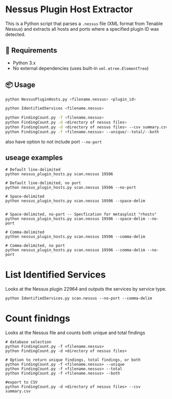 # Nessus Plugin Host Extractor

This is a Python script that parses a `.nessus` file (XML format from Tenable Nessus) and extracts all hosts and ports where a specified plugin ID was detected.

## 🧰 Requirements

- Python 3.x
- No external dependencies (uses built-in `xml.etree.ElementTree`)

## 📦 Usage

```bash
python NessusPluginHosts.py <filename.nessus> <plugin_id>

python IdentifiedServices <filename.nessus>

python FindingCount.py -f <filename.nessus>
python FindingCount.py -d <directory of nessus files>
python FindingCount.py -d <directory of nessus files> --csv summary.csv
python FindingCount.py -f <filename.nessus> --unique/--total/--both

```

also have option to not include port ```--no-port```

## useage examples 
```
# Default line-delimited
python nessus_plugin_hosts.py scan.nessus 19506

# Default line-delimited, no port
python nessus_plugin_hosts.py scan.nessus 19506 --no-port

# Space-delimited
python nessus_plugin_hosts.py scan.nessus 19506 --space-delim


# Space-delimited, no-port -- Specfication for metasploit "rhosts"
python nessus_plugin_hosts.py scan.nessus 19506 --space-delim --no-port

# Comma-delimited
python nessus_plugin_hosts.py scan.nessus 19506 --comma-delim

# Comma-delimited, no port
python nessus_plugin_hosts.py scan.nessus 19506 --comma-delim --no-port
```
# List Identified Services
Looks at the Nessus plugin 22964 and outputs the services by service type.
```
python IdentifiedServices.py scan.nessus --no-port --comma-delim
```

# Count finidngs 
Looks at the Nessus file and counts both unique and total findings 
```
# database selection
python FindingCount.py -f <filename.nessus>
python FindingCount.py -d <directory of nessus files>

# Option to return unique findings, total findings, or both
python FindingCount.py -f <filename.nessus> --unique
python FindingCount.py -f <filename.nessus> --total
python FindingCount.py -f <filename.nessus> --both

#export to CSV
python FindingCount.py -d <directory of nessus files> --csv summary.csv

```

